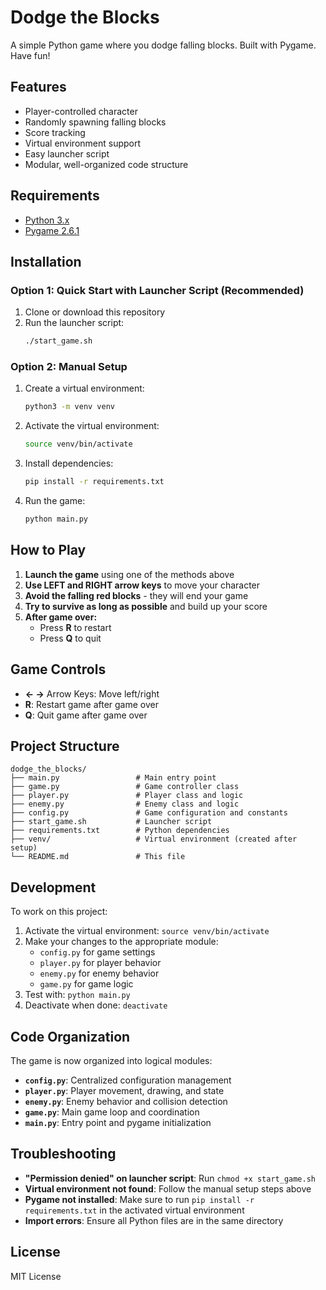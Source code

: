 # Dodge the Blocks

A simple Python game where you dodge falling blocks. Built with Pygame. Have fun!

## Features

- Player-controlled character
- Randomly spawning falling blocks
- Score tracking
- Virtual environment support
- Easy launcher script
- Modular, well-organized code structure

## Requirements

- [Python 3.x](https://www.python.org/)
- [Pygame 2.6.1](https://www.pygame.org/)

## Installation

### Option 1: Quick Start with Launcher Script (Recommended)

1. Clone or download this repository
2. Run the launcher script:
   ```bash
   ./start_game.sh
   ```

### Option 2: Manual Setup

1. Create a virtual environment:
   ```bash
   python3 -m venv venv
   ```

2. Activate the virtual environment:
   ```bash
   source venv/bin/activate
   ```

3. Install dependencies:
   ```bash
   pip install -r requirements.txt
   ```

4. Run the game:
   ```bash
   python main.py
   ```

## How to Play

1. **Launch the game** using one of the methods above
2. **Use LEFT and RIGHT arrow keys** to move your character
3. **Avoid the falling red blocks** - they will end your game
4. **Try to survive as long as possible** and build up your score
5. **After game over:**
   - Press **R** to restart
   - Press **Q** to quit

## Game Controls

- **← →** Arrow Keys: Move left/right
- **R**: Restart game after game over
- **Q**: Quit game after game over

## Project Structure

```
dodge_the_blocks/
├── main.py                 # Main entry point
├── game.py                 # Game controller class
├── player.py               # Player class and logic
├── enemy.py                # Enemy class and logic
├── config.py               # Game configuration and constants
├── start_game.sh           # Launcher script
├── requirements.txt        # Python dependencies
├── venv/                   # Virtual environment (created after setup)
└── README.md               # This file
```

## Development

To work on this project:

1. Activate the virtual environment: `source venv/bin/activate`
2. Make your changes to the appropriate module:
   - `config.py` for game settings
   - `player.py` for player behavior
   - `enemy.py` for enemy behavior
   - `game.py` for game logic
3. Test with: `python main.py`
4. Deactivate when done: `deactivate`

## Code Organization

The game is now organized into logical modules:

- **`config.py`**: Centralized configuration management
- **`player.py`**: Player movement, drawing, and state
- **`enemy.py`**: Enemy behavior and collision detection
- **`game.py`**: Main game loop and coordination
- **`main.py`**: Entry point and pygame initialization

## Troubleshooting

- **"Permission denied" on launcher script**: Run `chmod +x start_game.sh`
- **Virtual environment not found**: Follow the manual setup steps above
- **Pygame not installed**: Make sure to run `pip install -r requirements.txt` in the activated virtual environment
- **Import errors**: Ensure all Python files are in the same directory

## License

MIT License
